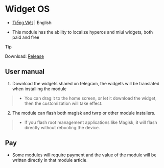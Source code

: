 # Widget OS

+ [Tiếng Việt](./README.md) | English

+ This module has the ability to localize hyperos and miui widgets, both paid and free

> [!Tip]
> Download: [Release](https://github.com/Zenlua/Widget/releases)

**User manual**
---

1. Download the widgets shared on telegram, the widgets will be translated when installing the module

> - You can drag it to the home screen, or let it download the widget, then the customization will take effect.

2. The module can flash both magisk and twrp or other module installers.

> + If you flash root management applications like Magisk, it will flash directly without rebooting the device.

**Pay**
---

+ Some modules will require payment and the value of the module will be written directly in that module article.
